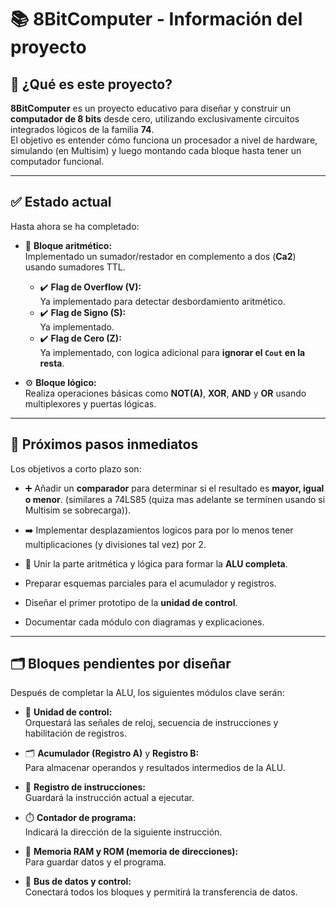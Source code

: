 # 📚 8BitComputer - Información del proyecto

## 📌 ¿Qué es este proyecto?

**8BitComputer** es un proyecto educativo para diseñar y construir un **computador de 8 bits** desde cero, utilizando exclusivamente circuitos integrados lógicos de la familia **74**.  
El objetivo es entender cómo funciona un procesador a nivel de hardware, simulando (en Multisim) y luego montando cada bloque hasta tener un computador funcional.

---

## ✅ Estado actual

Hasta ahora se ha completado:

- 🔢 **Bloque aritmético:**  
  Implementado un sumador/restador en complemento a dos (**Ca2**) usando sumadores TTL.
  - ✔️ **Flag de Overflow (V):**  
  Ya implementado para detectar desbordamiento aritmético.
  - ✔️ **Flag de Signo (S):**  
  Ya implementado.
  - ✔️ **Flag de Cero (Z):**  
  Ya implementado, con logica adicional para **ignorar el `Cout` en la resta**.

- ⚙️ **Bloque lógico:**  
  Realiza operaciones básicas como **NOT(A)**, **XOR**, **AND** y **OR** usando multiplexores y puertas lógicas.


---

## 🚧 Próximos pasos inmediatos

Los objetivos a corto plazo son:

- ➕ Añadir un **comparador** para determinar si el resultado es **mayor, igual o menor**. (similares a 74LS85 (quiza mas adelante se terminen usando si Multisim se sobrecarga)).
- ➡️ Implementar desplazamientos logicos para por lo menos tener multiplicaciones (y divisiones tal vez) por 2.
- 🔗 Unir la parte aritmética y lógica para formar la **ALU completa**.

- Preparar esquemas parciales para el acumulador y registros.
- Diseñar el primer prototipo de la **unidad de control**.
- Documentar cada módulo con diagramas y explicaciones.

---

## 🗂️ Bloques pendientes por diseñar

Después de completar la ALU, los siguientes módulos clave serán:

- 🧮 **Unidad de control:**  
  Orquestará las señales de reloj, secuencia de instrucciones y habilitación de registros.

- 🗂️ **Acumulador (Registro A)** y **Registro B:**  
  Para almacenar operandos y resultados intermedios de la ALU.

- 📝 **Registro de instrucciones:**  
  Guardará la instrucción actual a ejecutar.

- ⏱️ **Contador de programa:**  
  Indicará la dirección de la siguiente instrucción.

- 🧩 **Memoria RAM y ROM (memoria de direcciones):**  
  Para guardar datos y el programa.

- 🚌 **Bus de datos y control:**  
  Conectará todos los bloques y permitirá la transferencia de datos.




